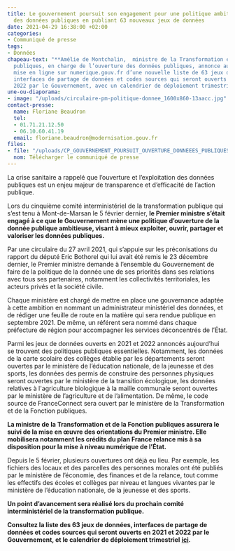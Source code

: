 ```yaml
---
title: Le gouvernement poursuit son engagement pour une politique ambitieuse d’ouverture
  des données publiques en publiant 63 nouveaux jeux de données
date: 2021-04-29 16:38:00 +02:00
categories:
- Communiqué de presse
tags:
- Données
chapeau-text: "**Amélie de Montchalin,  ministre de la Transformation et de la Fonction
  publiques, en charge de l’ouverture des données publiques, annonce aujourd’hui la
  mise en ligne sur numerique.gouv.fr d’une nouvelle liste de 63 jeux de données,
  interfaces de partage de données et codes sources qui seront ouverts en 2021 et
  2022 par le Gouvernement, avec un calendrier de déploiement trimestriel.**"
une-ou-diaporama:
- image: "/uploads/circulaire-pm-politique-donnee_1600x860-13aacc.jpg"
contact-presse:
  name: Floriane Beaudron
  tel:
  - 01.71.21.12.50
  - 06.10.60.41.19
  email: floriane.beaudron@modernisation.gouv.fr
files:
- file: "/uploads/CP_GOUVERNEMENT_POURSUIT_OUVERTURE_DONNEEES_PUBLIQUES_63_NOUVEAUX_JEUX.pdf"
  nom: Télécharger le communiqué de presse
---
```


La crise sanitaire a rappelé que l’ouverture et l’exploitation des données publiques est un enjeu majeur de transparence et d’efficacité de l’action publique.

Lors du cinquième comité interministériel de la transformation publique qui s’est tenu à Mont-de-Marsan le 5 février dernier, **le Premier ministre s’était engagé à ce que le Gouvernement mène une politique d’ouverture de la donnée publique ambitieuse, visant à mieux exploiter, ouvrir, partager et valoriser les données publiques.**

Par une circulaire du 27 avril 2021, qui s’appuie sur les préconisations du rapport du député Eric Bothorel qui lui avait été remis le 23 décembre dernier, le Premier ministre demande à l’ensemble du Gouvernement de faire de la politique de la donnée une de ses priorités dans ses relations avec tous ses partenaires, notamment les collectivités territoriales, les acteurs privés et la société civile.

Chaque ministère est chargé de mettre en place une gouvernance adaptée à cette ambition en nommant un administrateur ministériel des données, et de rédiger une feuille de route en la matière qui sera rendue publique en septembre 2021. De même, un référent sera nommé dans chaque préfecture de région pour accompagner les services déconcentrés de l’État.

Parmi les jeux de données ouverts en 2021 et 2022 annoncés aujourd’hui se trouvent des politiques publiques essentielles. Notamment, les données de la carte scolaire des collèges établie par les départements seront ouvertes par le ministère de l’éducation nationale, de la jeunesse et des sports, les données des permis de construire des personnes physiques seront ouvertes par le ministère de la transition écologique, les données relatives à l'agriculture biologique à la maille communale seront ouvertes par le ministère de l’agriculture et de l’alimentation. De même, le code source de FranceConnect sera ouvert par le ministère de la Transformation et de la Fonction publiques.

**La ministre de la Transformation et de la Fonction publiques assurera le suivi de la mise en œuvre des orientations du Premier ministre. Elle mobilisera notamment les crédits du plan France relance mis à sa disposition pour la mise à niveau numérique de l’État.**

Depuis le 5 février, plusieurs ouvertures ont déjà eu lieu. Par exemple, les fichiers des locaux et des parcelles des personnes morales ont été publiés par le ministère de l’économie, des finances et de la relance, tout comme les effectifs des écoles et collèges par niveau et langues vivantes par le ministère de l’éducation nationale, de la jeunesse et des sports.

**Un point d’avancement sera réalisé lors du prochain comité interministériel de la transformation publique.**

**Consultez la liste des 63 jeux de données, interfaces de partage de données et codes sources qui seront ouverts en 2021 et 2022 par le Gouvernement, et le calendrier de déploiement trimestriel** **[ici](https://numerique.gouv.fr/actualites/politique-donnee-algorithmes-et-codes-sources-une-circulaire-du-premier-ministre-renouvelle-ambition-francaise/).**